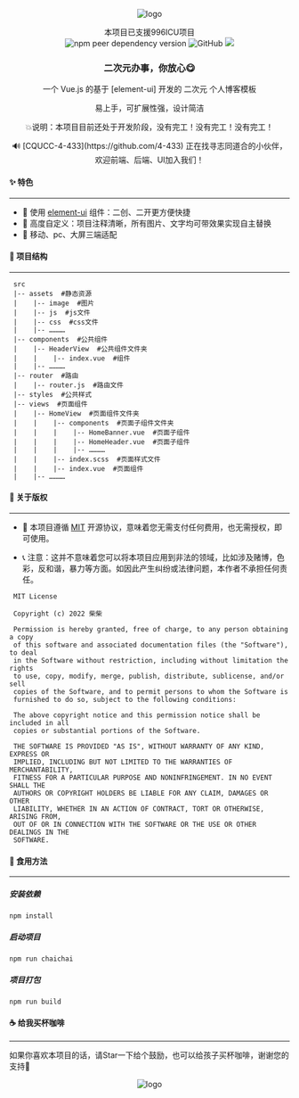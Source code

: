 <p align="center">
<img alt="logo" src="https://chaichaiimage.oss-cn-hangzhou.aliyuncs.com/blog3.0/%E9%A5%BF%E4%BA%86%E4%B9%88%E5%BA%97%E9%93%BA%E5%A4%B4%E5%83%8F.jpeg">
</p>
<p align="center">
 本项目已支援996ICU项目<br />
  <img alt="npm peer dependency version" src="https://img.shields.io/npm/dependency-version/element-tiptap/peer/vue?color=vue">
  <img alt="GitHub" src="https://img.shields.io/github/license/Leecason/element-tiptap">
   <a href="https://996.icu"><img src="https://img.shields.io/badge/link-996.icu-red.svg"></a>
</p>

<h3 align="center">二次元办事，你放心😋</h3>
<p align="center">一个 Vue.js 的基于 [element-ui] 开发的 二次元 个人博客模板</p>

<p align="center">
易上手，可扩展性强，设计简洁
</p>

<p align="center">
💥说明：本项目目前还处于开发阶段，没有完工！没有完工！没有完工！
</p>

<p align="center">
🔊 [CQUCC-4-433](https://github.com/4-433) 正在找寻志同道合的小伙伴，欢迎前端、后端、UI加入我们！
</p>

#### ✨ **特色**

------

- 🎏 使用 [element-ui](https://github.com/ElemeFE/element) 组件：二创、二开更方便快捷
- 🎄 高度自定义：项目注释清晰，所有图片、文字均可带效果实现自主替换
- 🎸 移动、pc、大屏三端适配

#### 🌵 **项目结构**

------

  ```
   src
   |-- assets  #静态资源
   |    |-- image  #图片
   |    |-- js  #js文件
   |    |-- css  #css文件
   |    |-- …………
   |-- components  #公共组件
   |    |-- HeaderView  #公共组件文件夹
   |    |    |-- index.vue  #组件
   |    |-- …………
   |-- router  #路由
   |    |-- router.js  #路由文件
   |-- styles  #公共样式
   |-- views  #页面组件
   |    |-- HomeView  #页面组件文件夹
   |    |    |-- components  #页面子组件文件夹
   |    |    |    |-- HomeBanner.vue  #页面子组件
   |    |    |    |-- HomeHeader.vue  #页面子组件
   |    |    |    |-- …………
   |    |    |-- index.scss  #页面样式文件
   |    |    |-- index.vue  #页面组件
   |    |-- …………
  ```

#### 📃 **关于版权**

------

- 🔧 本项目遵循 [MIT](https://baike.baidu.com/item/MIT/10772952) 开源协议，意味着您无需支付任何费用，也无需授权，即可使用。

- 📞 注意：这并不意味着您可以将本项目应用到非法的领域，比如涉及赌博，色彩，反和谐，暴力等方面。如因此产生纠纷或法律问题，本作者不承担任何责任。

 ```
  MIT License
  
  Copyright (c) 2022 柴柴
  
  Permission is hereby granted, free of charge, to any person obtaining a copy
  of this software and associated documentation files (the "Software"), to deal
  in the Software without restriction, including without limitation the rights
  to use, copy, modify, merge, publish, distribute, sublicense, and/or sell
  copies of the Software, and to permit persons to whom the Software is
  furnished to do so, subject to the following conditions:
  
  The above copyright notice and this permission notice shall be included in all
  copies or substantial portions of the Software.
  
  THE SOFTWARE IS PROVIDED "AS IS", WITHOUT WARRANTY OF ANY KIND, EXPRESS OR
  IMPLIED, INCLUDING BUT NOT LIMITED TO THE WARRANTIES OF MERCHANTABILITY,
  FITNESS FOR A PARTICULAR PURPOSE AND NONINFRINGEMENT. IN NO EVENT SHALL THE
  AUTHORS OR COPYRIGHT HOLDERS BE LIABLE FOR ANY CLAIM, DAMAGES OR OTHER
  LIABILITY, WHETHER IN AN ACTION OF CONTRACT, TORT OR OTHERWISE, ARISING FROM,
  OUT OF OR IN CONNECTION WITH THE SOFTWARE OR THE USE OR OTHER DEALINGS IN THE
  SOFTWARE.
 ```

#### 🚀 **食用方法**

------

##### 安装依赖
```
npm install
```

##### 启动项目
```
npm run chaichai
```

##### 项目打包
```
npm run build
```

#### ☕ **给我买杯咖啡**
------

如果你喜欢本项目的话，请Star一下给个鼓励，也可以给孩子买杯咖啡，谢谢您的支持🧡

<p align="center">
<img alt="logo" src="https://chaichaiimage.oss-cn-hangzhou.aliyuncs.com/blog3.0/mm_reward_qrcode_1665305915610.png">
</p>

